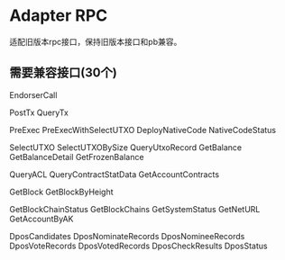# Adapter RPC

适配旧版本rpc接口，保持旧版本接口和pb兼容。

## 需要兼容接口(30个)

EndorserCall

PostTx
QueryTx

PreExec
PreExecWithSelectUTXO
DeployNativeCode
NativeCodeStatus

SelectUTXO
SelectUTXOBySize
QueryUtxoRecord
GetBalance
GetBalanceDetail
GetFrozenBalance

QueryACL
QueryContractStatData
GetAccountContracts

GetBlock
GetBlockByHeight

GetBlockChainStatus
GetBlockChains
GetSystemStatus
GetNetURL
GetAccountByAK

DposCandidates
DposNominateRecords
DposNomineeRecords
DposVoteRecords
DposVotedRecords
DposCheckResults
DposStatus

